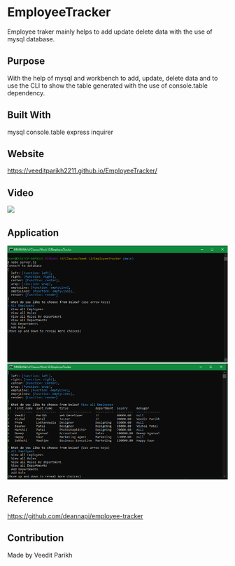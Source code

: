 # EmployeeTracker
Employee traker mainly helps to add update delete data with the use of mysql database.
## Purpose

With the help of mysql and workbench to add, update, delete data and to use the CLI to show the table generated with the use of console.table dependency.
## Built With

mysql
console.table
express
inquirer
## Website

https://veeditparikh2211.github.io/EmployeeTracker/

## Video

![](images/)

## Application

![](images/Screenshot_1.PNG)
![](images/Screenshot_2.PNG)

## Reference
https://github.com/deannapi/employee-tracker
## Contribution

Made by Veedit Parikh
